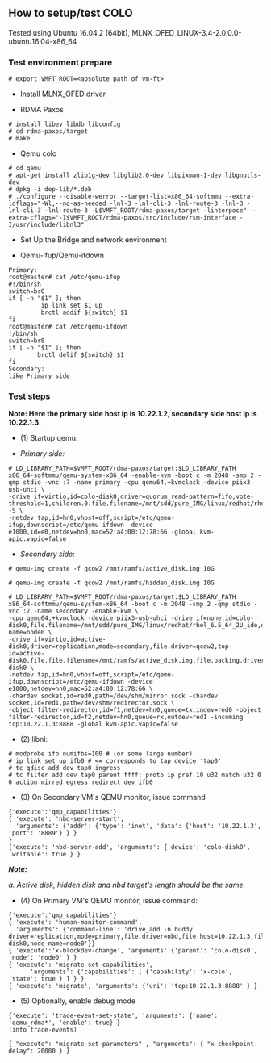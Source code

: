 ## How to setup/test COLO

Tested using Ubuntu 16.04.2 (64bit), MLNX_OFED_LINUX-3.4-2.0.0.0-ubuntu16.04-x86_64

### Test environment prepare
```
# export VMFT_ROOT=<absolute path of vm-ft>
```
- Install MLNX_OFED driver

- RDMA Paxos
```
# install libev libdb libconfig
# cd rdma-paxos/target
# make
```
- Qemu colo
```
# cd qemu
# apt-get install zlib1g-dev libglib2.0-dev libpixman-1-dev libgnutls-dev
# dpkg -i dep-lib/*.deb
# ./configure --disable-werror --target-list=x86_64-softmmu --extra-ldflags="-Wl,--no-as-needed -lnl-3 -lnl-cli-3 -lnl-route-3 -lnl-3 -lnl-cli-3 -lnl-route-3 -L$VMFT_ROOT/rdma-paxos/target -linterpose" --extra-cflags="-I$VMFT_ROOT/rdma-paxos/src/include/rsm-interface -I/usr/include/libnl3"
```

- Set Up the Bridge and network environment

- Qemu-ifup/Qemu-ifdown
```
Primary:
root@master# cat /etc/qemu-ifup
#!/bin/sh
switch=br0
if [ -n "$1" ]; then
         ip link set $1 up
         brctl addif ${switch} $1
fi
root@master# cat /etc/qemu-ifdown
!/bin/sh
switch=br0
if [ -n "$1" ]; then
        brctl delif ${switch} $1
fi
Secondary:
like Primary side
```

### Test steps
**Note: Here the primary side host ip is 10.22.1.2, secondary side host ip is 10.22.1.3.**

- (1) Startup qemu:

- *Primary side:*
```
# LD_LIBRARY_PATH=$VMFT_ROOT/rdma-paxos/target:$LD_LIBRARY_PATH x86_64-softmmu/qemu-system-x86_64 -enable-kvm -boot c -m 2048 -smp 2 -qmp stdio -vnc :7 -name primary -cpu qemu64,+kvmclock -device piix3-usb-uhci \
-drive if=virtio,id=colo-disk0,driver=quorum,read-pattern=fifo,vote-threshold=1,children.0.file.filename=/mnt/sdd/pure_IMG/linux/redhat/rhel_6.5_64_2U_ide,children.0.driver=raw -S \
-netdev tap,id=hn0,vhost=off,script=/etc/qemu-ifup,downscript=/etc/qemu-ifdown -device e1000,id=e0,netdev=hn0,mac=52:a4:00:12:78:66 -global kvm-apic.vapic=false
```

- *Secondary side:*
```
# qemu-img create -f qcow2 /mnt/ramfs/active_disk.img 10G

# qemu-img create -f qcow2 /mnt/ramfs/hidden_disk.img 10G

# LD_LIBRARY_PATH=$VMFT_ROOT/rdma-paxos/target:$LD_LIBRARY_PATH x86_64-softmmu/qemu-system-x86_64 -boot c -m 2048 -smp 2 -qmp stdio -vnc :7 -name secondary -enable-kvm \
-cpu qemu64,+kvmclock -device piix3-usb-uhci -drive if=none,id=colo-disk0,file.filename=/mnt/sdd/pure_IMG/linux/redhat/rhel_6.5_64_2U_ide,driver=raw,node-name=node0 \
-drive if=virtio,id=active-disk0,driver=replication,mode=secondary,file.driver=qcow2,top-id=active-disk0,file.file.filename=/mnt/ramfs/active_disk.img,file.backing.driver=qcow2,file.backing.file.filename=/mnt/ramfs/hidden_disk.img,file.backing.backing=colo-disk0 \
-netdev tap,id=hn0,vhost=off,script=/etc/qemu-ifup,downscript=/etc/qemu-ifdown -device e1000,netdev=hn0,mac=52:a4:00:12:78:66 \
-chardev socket,id=red0,path=/dev/shm/mirror.sock -chardev socket,id=red1,path=/dev/shm/redirector.sock \
-object filter-redirector,id=f1,netdev=hn0,queue=tx,indev=red0 -object filter-redirector,id=f2,netdev=hn0,queue=rx,outdev=red1 -incoming tcp:10.22.1.3:8888 -global kvm-apic.vapic=false
```
- (2) libnl:
```
# modprobe ifb numifbs=100 # (or some large number)
# ip link set up ifb0 # <= corresponds to tap device 'tap0'
# tc qdisc add dev tap0 ingress
# tc filter add dev tap0 parent ffff: proto ip pref 10 u32 match u32 0 0 action mirred egress redirect dev ifb0
```
- (3) On Secondary VM's QEMU monitor, issue command
```
{'execute':'qmp_capabilities'}
{ 'execute': 'nbd-server-start',
  'arguments': {'addr': {'type': 'inet', 'data': {'host': '10.22.1.3', 'port': '8889'} } }
}
{'execute': 'nbd-server-add', 'arguments': {'device': 'colo-disk0', 'writable': true } }
```
***Note:***

*a. Active disk, hidden disk and nbd target's length should be the same.*

- (4) On Primary VM's QEMU monitor, issue command:
```
{'execute':'qmp_capabilities'}
{ 'execute': 'human-monitor-command',
  'arguments': {'command-line': 'drive_add -n buddy driver=replication,mode=primary,file.driver=nbd,file.host=10.22.1.3,file.port=8889,file.export=colo-disk0,node-name=node0'}}
{ 'execute':'x-blockdev-change', 'arguments':{'parent': 'colo-disk0', 'node': 'node0' } }
{ 'execute': 'migrate-set-capabilities',
      'arguments': {'capabilities': [ {'capability': 'x-colo', 'state': true } ] } }
{ 'execute': 'migrate', 'arguments': {'uri': 'tcp:10.22.1.3:8888' } }
```

- (5) Optionally, enable debug mode
```
{'execute': 'trace-event-set-state', 'arguments': {'name': 'qemu_rdma*', 'enable': true} }
(info trace-events)

{ "execute": "migrate-set-parameters" , "arguments": { "x-checkpoint-delay": 20000 } }
```